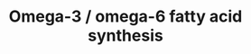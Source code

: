 ---
annotations:
- type: Pathway Ontology
  value: fatty acid elongation pathway
- type: Pathway Ontology
  value: amino acid metabolic pathway
- type: Pathway Ontology
  value: fatty acid metabolic pathway
- type: Pathway Ontology
  value: unsaturated fatty acid biosynthetic pathway
- type: Pathway Ontology
  value: fatty acid omega degradation pathway
authors:
- DeSl
- Egonw
- Eweitz
description: New PW, homology converted
last-edited: 2021-11-26
organisms:
- Homo sapiens
redirect_from:
- /index.php/Pathway:WP4723
- /instance/WP4723
schema-jsonld:
- '@context': https://schema.org/
  '@id': https://wikipathways.github.io/pathways/WP4723.html
  '@type': Dataset
  creator:
    '@type': Organization
    name: WikiPathways
  description: New PW, homology converted
  keywords:
  - Arachidonic acid
  - PLA2G5
  - CoA(22:4)
  - CoA(22:5(4Z,7Z,10Z,13Z,16Z))
  - CoA(24:5(9Z,12Z,15Z,18Z,21Z))
  - 20:5(5Z,8Z,11Z,14Z,17Z)
  - 24:4(9Z,12Z,15Z,18Z)
  - PLA2G4B
  - CoA(22:6)
  - ELOVL2
  - ACOT2
  - ACOX3
  - gamma-Linolenic acid
  - PLA2G4A
  - CoA(24:4)
  - 22:5(7Z,10Z,13Z,16Z,19Z)
  - 22:4(7Z,10Z,13Z,16Z)
  - CoA(20:3(8Z,11Z,14Z))
  - ACSL1
  - ACSL4
  - 22:5(4Z,7Z,10Z,13Z,16Z)
  - PLA2G6
  - FADS2
  - CoA(18:3(9Z,12Z,15Z))
  - CoA(20:2(11Z,14Z))
  - 22:2(13Z,16Z)
  - CoA(20:5)
  - ACOX1
  - 20:4(8Z,11Z,14Z,17Z)
  - CoA(20:4(8Z,11Z,14Z,17Z))
  - Acot1
  - 24:6(6Z,9Z,12Z,15Z,18Z,21Z)
  - FADS1
  - 20:2(11Z,14Z)
  - CoA(24:6)
  - Bishomo-gamma-linolenic acid
  - CoA(18:4(6Z,9Z,12Z,15Z))
  - DHA
  - 24:5(9Z,12Z,15Z,18Z,21Z)
  - alpha-Linolenic acid
  - CoA(20:3(11Z,14Z,17Z))
  - CoA(24:5(6Z,9Z,12Z,15Z,18Z))
  - 24:5(6Z,9Z,12Z,15Z,18Z)
  - ELOVL5
  - CoA(18:2(9Z,12Z))
  - CoA(18:3(6Z,9Z,12Z))
  - Glycerophospholipids
  - CoA(22:5(7Z,10Z,13Z,16Z,19Z))
  - ACSL3
  - CoA(22:2)
  - Stearidonic acid
  - 20:3(11Z,14Z,17Z)
  - Linoleic acid
  - Arachidonoyl-CoA
  license: CC0
  name: Omega-3 / omega-6 fatty acid synthesis
seo: CreativeWork
title: Omega-3 / omega-6 fatty acid synthesis
wpid: WP4723
---